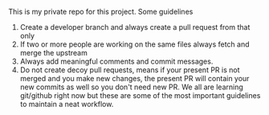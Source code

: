This is my private repo for this project.
Some guidelines
1. Create a developer branch and always create a pull request from that only
2. If two or more people are working on the same files always fetch and merge the upstream
3. Always add meaningful comments and commit messages.
4. Do not create decoy pull requests, means if your present PR is not merged and you make new changes, the present PR will contain your new commits as well so you don't need new PR. 
We all are learning git/github right now but these are some of the most important guidelines to maintain a neat workflow.
